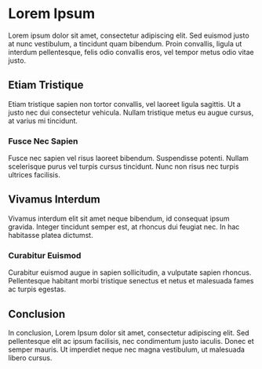 # Lorem Ipsum

Lorem ipsum dolor sit amet, consectetur adipiscing elit. Sed euismod justo at nunc vestibulum, a tincidunt quam bibendum. Proin convallis, ligula ut interdum pellentesque, felis odio convallis eros, vel tempor metus odio vitae justo.

## Etiam Tristique

Etiam tristique sapien non tortor convallis, vel laoreet ligula sagittis. Ut a justo nec dui consectetur vehicula. Nullam tristique metus eu augue cursus, at varius mi tincidunt.

### Fusce Nec Sapien

Fusce nec sapien vel risus laoreet bibendum. Suspendisse potenti. Nullam scelerisque purus vel turpis cursus tincidunt. Nunc non risus nec turpis ultrices facilisis.

## Vivamus Interdum

Vivamus interdum elit sit amet neque bibendum, id consequat ipsum gravida. Integer tincidunt semper est, at rhoncus dui feugiat nec. In hac habitasse platea dictumst.

### Curabitur Euismod

Curabitur euismod augue in sapien sollicitudin, a vulputate sapien rhoncus. Pellentesque habitant morbi tristique senectus et netus et malesuada fames ac turpis egestas.

## Conclusion

In conclusion, Lorem Ipsum dolor sit amet, consectetur adipiscing elit. Sed pellentesque elit ac ipsum facilisis, nec condimentum justo iaculis. Donec et semper mauris. Ut imperdiet neque nec magna vestibulum, ut malesuada libero cursus.
